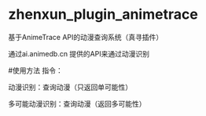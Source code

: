 # zhenxun_plugin_animetrace

基于AnimeTrace API的动漫查询系统（真寻插件）

通过ai.animedb.cn 提供的API来通过动漫识别

#使用方法
指令：

动漫识别：查询动漫（只返回单可能性）

多可能动漫识别：查询动漫（返回多可能性）

